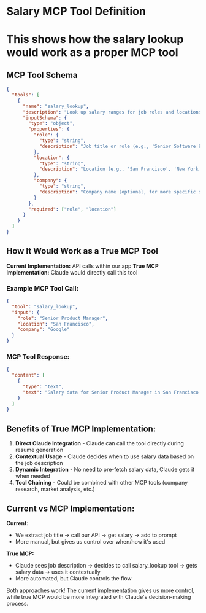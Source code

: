 # Salary MCP Tool Definition
# This shows how the salary lookup would work as a proper MCP tool

## MCP Tool Schema

```json
{
  "tools": [
    {
      "name": "salary_lookup",
      "description": "Look up salary ranges for job roles and locations to provide context for resume optimization",
      "inputSchema": {
        "type": "object",
        "properties": {
          "role": {
            "type": "string",
            "description": "Job title or role (e.g., 'Senior Software Engineer', 'Product Manager')"
          },
          "location": {
            "type": "string", 
            "description": "Location (e.g., 'San Francisco', 'New York', 'Remote')"
          },
          "company": {
            "type": "string",
            "description": "Company name (optional, for more specific salary data)"
          }
        },
        "required": ["role", "location"]
      }
    }
  ]
}
```

## How It Would Work as a True MCP Tool

**Current Implementation:** API calls within our app
**True MCP Implementation:** Claude would directly call this tool

### Example MCP Tool Call:
```json
{
  "tool": "salary_lookup",
  "input": {
    "role": "Senior Product Manager",
    "location": "San Francisco",
    "company": "Google"
  }
}
```

### MCP Tool Response:
```json
{
  "content": [
    {
      "type": "text",
      "text": "Salary data for Senior Product Manager in San Francisco:\n- Low: $160,000\n- Median: $190,000\n- High: $220,000\n- Source: Levels.fyi\n\nThis is a high-value position worth optimizing for. The resume should reflect this compensation level."
    }
  ]
}
```

## Benefits of True MCP Implementation:

1. **Direct Claude Integration** - Claude can call the tool directly during resume generation
2. **Contextual Usage** - Claude decides when to use salary data based on the job description
3. **Dynamic Integration** - No need to pre-fetch salary data, Claude gets it when needed
4. **Tool Chaining** - Could be combined with other MCP tools (company research, market analysis, etc.)

## Current vs MCP Implementation:

**Current:** 
- We extract job title → call our API → get salary → add to prompt
- More manual, but gives us control over when/how it's used

**True MCP:**
- Claude sees job description → decides to call salary_lookup tool → gets salary data → uses it contextually
- More automated, but Claude controls the flow

Both approaches work! The current implementation gives us more control, while true MCP would be more integrated with Claude's decision-making process.
